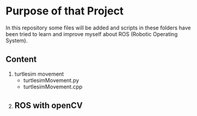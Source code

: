 # Purpose of that Project
In this repository some files will be added and scripts in these folders have been tried to learn and improve myself about ROS (Robotic Operating System).

## Content
1. turtlesim movement
    - turtlesimMovement.py
    - turtlesimMovement.cpp
2. ROS with openCV
    - 


